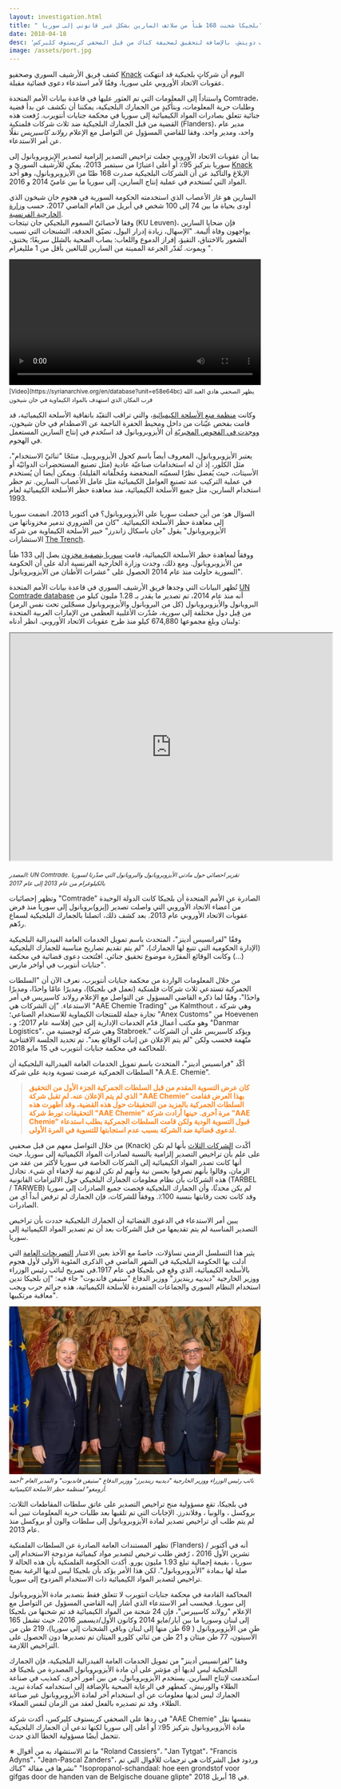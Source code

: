 ```yaml
---
layout: investigation.html
title: " بلجيكا شحنت 168 طناً من سلائف السارين بشكل غير قانوني إلى سوريا"
date: 2018-04-18
desc: 'تحقيق للأرشيف السوري من قبل المحلل جيف دويتش، بالإضافة لتحقيق لصحيفة كناك من قبل الصحفي كريستوف كليركس'
image: /assets/port.jpg
---
```


كشف فريق الأرشيف السوري وصحفيو [Knack](https://www.knack.be/nieuws/belgie/isopropanol-schandaal-hoe-een-grondstof-voor-gifgas-door-de-handen-van-de-belgische-douane-glipte/article-longread-1097291.html) اليوم أن شركاتٍ بلجيكية قد انتهكت عقوبات الاتحاد الأوروبي على سوريا، وفقًا لأمر استدعاء دعوى قضائية مقبلة.

واستناداً إلى المعلومات التي تم العثور عليها في قاعدة بيانات الأمم المتحدة Comtrade، وطلبات حرية المعلومات، وبتأكيدٍ من الجمارك البلجيكية، يمكننا أن نكشف عن بدأ قضية جنائية تتعلق بصادرات المواد الكيميائية إلى سوريا في محكمة جنايات أنتويرب. رُفعت هذه القضية من قبل الجمارك البلجيكية ضد ثلاث شركات فلمنكية (Flanders)، مدير عام واحد، ومدير واحد، وفقا للقاضي المسؤول عن التواصل مع الإعلام *رولاند كاسيريس* نقلًا عن أمر الاستدعاء.

بما أن عقوبات الاتحاد الأوروبي جعلت تراخيص التصدير إلزامية لتصدير الإِيزوبروبانول إلى سوريا بتركيز 95٪ أو أعلى اعتبارًا من سبتمبر 2013، يمكن للأرشيف السوريّ و [Knack](https://www.knack.be/nieuws/belgie/isopropanol-schandaal-hoe-een-grondstof-voor-gifgas-door-de-handen-van-de-belgische-douane-glipte/article-longread-1097291.html) الإبلاغ والتأكيد عن أن الشركات البلجيكية صدرت 168 طنًا من الأيزوبروبانول، وهو أحد المواد التي تُستخدم في عملية إنتاج السارين، إلى سوريا ما بين عاميّ 2014 و  2016.

السارين هو غاز الأعصاب الذي استخدمته الحكومة السورية في هجوم خان شيخون الذي أودى بحياة ما بين 74 إلى 100 شخص في أبريل من العام الماضي 2017، حسب [وزارة الخارجية الفرنسية](https://www.diplomatie.gouv.fr/en/country-files/syria/events/article/chemical-attack-in-syria-national-evaluation-presented-by-jean-marc-ayrault).  
وفقا لأخصائيّ السموم البلجيكي جان تيتجات (KU Leuven)، فإن ضحايا السارين يواجهون وفاة أليمة. "الإسهال، زيادة إدرار البول، تضيّق الحدقة، التشنجات التي تسبب الشعور بالاختناق، التقيؤ، إفراز الدموع واللعاب: يصاب الضحية بالشلل سريعًا؛ يختنق، ويموت. تُقدّر الجرعة المميتة من السارين للبالغين بأقل من 1 ملليغرام ".

<video controls width="100%">
  <source src="https://cube.syrianarchive.org/littlefork/youtube_video/4f20a66995412be034bff64e595eb843207327b163289844883b7fbd27e5c64d/0_1fkKEEJ5E.mp4#t=2" type="video/mp4">
Your browser does not support the video tag.
</video>
<small>[Video](https://syrianarchive.org/en/database?unit=e58e64bc) يظهر الصحفي هادي العبد الله قرب المكان الذي استهدف بالمواد الكيماوية في خان شيخون</small>


وكانت [منظمة منع الأسلحة الكيميائية](https://www.opcw.org/)، والتي تراقب التقيّد باتفاقية الأسلحة الكيميائية، قد قامت بفحص عيّنات من داخل ومحيط الحفرة الناجمة عن الاصطدام في خان شيخون، [ووجدت في الفحوص المخبريّة](http://www.securitycouncilreport.org/atf/cf/%7B65BFCF9B-6D27-4E9C-8CD3-CF6E4FF168FF9%7D/s_2017_904.pdf) أن الأيزوبروبانول قد استُخدم في إنتاج السارين المستعمل في الهجوم.

يعتبر الأيزوبروبانول، المعروف أيضاً باسم كحول الأيزوبروبيل، منتَجًا "ثنائيّ الاستخدام"، مثل الكلور، إذ أن له استخدامات صناعيّة عادية (مثل تصنيع المستحضرات الدوائيّة أو الأسيتات، حيث يُفضل نظرًا لسميّته المنخفضة ومُخلّفاته القليلة). ويمكن أيضا أن يُستخدم في عملية التركيب عند تصنيع العوامل الكيميائية مثل عامل الأعصاب السارين. تم حظر استخدام السارين، مثل جميع الأسلحة الكيميائية، منذ معاهدة حظر الأسلحة الكيميائية لعام 1993.

السؤال هو: من أين حصلت سوريا على الأيزوبروبانول؟ في أكتوبر 2013، انضمت سوريا إلى معاهدة حظر الأسلحة الكيميائية. "كان من الضروري تدمير مخزوناتها من الأيزوبروبانول" يقول "جان باسكال زاندرز" خبير الأسلحة الكيماوية من شركة الاستشارات [The Trench](http://www.the-trench.org/author/jp-zanders/).


ووفقاً لمعاهدة حظر الأسلحة الكيميائية، قامت [سوريا بتصفية مخزون](https://www.opcw.org/news/article/opcw-all-category-1-chemicals-declared-by-syria-now-destroyed/) يصل إلى 133 طناً من الأيزوبروبانول. ومع ذلك، وجدت وزارة الخارجية الفرنسية أدلة على أن الحكومة السورية حاولت	 منذ عام 2014 الحصول على "عشرات الأطنان من الأيزوبروبانول".

تُظهر البيانات التي وجدها فريق الأرشيف السوري في قاعدة بيانات الأمم المتحدة [UN Comtrade database](https://comtrade.un.org/) أنه منذ عام 2014، تم تصدير ما يقدر بـ 1.28 مليون كيلو من البروبانول والأيزوبروبانول (كل من البروبانول والأيزوبروبانول مسجّلين تحت نفس الرمز) من قِبل دول مختلفة إلى سورية، صُدّرت الأغلبية العظمى من الإمارات العربية المتحدة ولبنان وبلغ مجموعها 674,880 كيلو منذ طرح عقوبات الاتحاد الأوروبي. انظر أدناه:

<iframe src="https://public.tableau.com/views/ExportsofisopropanolandpropanoltoSyriainkilograms2013-2017/Sheet1?:showVizHome=no&:embed=true" width="645" height="455"></iframe>


<small>*المصدر: UN Comtrade. تقرير احصائي حول مادتي الأيزوبروبانول والبروبانول التي صدّرتا لسوريا بالكيلوغرام من عام 2013 إلى عام 2017*</small>


وتظهر إحصائيات "Comtrade" الصادرة عن الأمم المتحدة أن بلجيكا كانت الدولة الوحيدة من أعضاء الاتحاد الأوروبي التي واصلت تصدير (إيزو)بروبانول إلى سوريا منذ فرض عقوبات الاتحاد الأوروبي عام 2013. بعد كشف ذلك، اتصلنا بالجمارك البلجيكية لسماع ردّهم.

وفقًا "لفرانسيس أدينز"، المتحدث باسم تمويل الخدمات العامة الفيدرالية البلجيكية (الإدارة الحكومية التي تتبع لها الجمارك)، "لم يتم تقديم تصاريح مناسبة للجمارك البلجيكية (...) وكانت الوقائع المقرّرة موضوع تحقيق جنائي. افتُتحت دعوى قضائية في محكمة جنايات أنتويرب في أواخر مارس".

من خلال المعلومات الواردة من محكمة جنايات أنتويرب، نعرف الآن أن "السلطات الجمركية تستدعي ثلاث شركات فلمنكية (تعمل في بلجيكا)، ومديرًا عامًا واحدًا، ومديرًا واحدًا"، وفقًا لما ذكره القاضي المسؤول عن التواصل مع الإعلام رولاند كاسيريس  في أمر الاستدعاء. "إن الشركات هي "AAE Chemie Trading" من Kalmthout ، وهي شركة تجارة جملة للمنتجات الكيماوية للاستخدام الصناعي؛ "Anex Customs" من Hoevenen ، وهو مكتب أعمال قدّم الخدمات الإدارية إلى حين إفلاسه عام 2017؛ و "Danmar Logistics"، وهي شركة لوجستية من Stabroek." ويؤكد كاسيريس على أن الشركات متّهمة فحسب ولكن "لم يتم الإعلان عن إثبات الوقائع بعد". تم تحديد الجلسة الافتتاحية للمحاكمة في محكمة جنايات أنتويرب في 15 مايو 2018.

أكّد "فرانسيس أدينز"، المتحدث باسم تمويل الخدمات العامة الفيدرالية البلجيكية أن السلطات الجمركية عرضت تسوية ودية على شركة "A.A.E. Chemie".   

> <span style="color:#fb8520">**كان عرض التسوية المقدم من قبل السلطات الجمركية الجزء الأول من التحقيق الذي لم يتم الإعلان عنه. لم تقبل شركة "AAE Chemie" بهذا العرض فقامت السلطات الجمركية بالمزيد من التحقيقات حول هذه القضية، وقد أظهرت هذه التحقيقات تورط شركة "AAE Chemie" مرة أخرى. حينها أرادت شركة "AAE Chemie" قبول التسوية الودية ولكن قامت السلطات الجمركية بطلب استدعاء لدعوى قضائية ضد الشركة بسبب عدم استجابتها للتسوية في المرة الأولى.**</span>

من خلال التواصل معهم من قبل صحفيي (Knack) أكًدت [الشركات الثلاث](http://www.knack.be/nieuws/belgie/isopropanol-schandaal-hoe-een-grondstof-voor-gifgas-door-de-handen-van-de-belgische-douane-glipte/article-longread-1097291.html) بأنها لم تكن على علم بأن تراخيص التصدير إلزامية بالنسبة لصادرات المواد الكيميائية إلى سوريا، حيث أنها كانت تصدر المواد الكيميائية إلى الشركات الخاصة في سوريا لأكثر من عقد من الزمان، وقالوا بأنهم تصرفوا بحسن نية وأنهم لم تكن لديهم نية لإخفاء أي شيء. تجادل هذه الشركات بأن نظام معلومات الجمارك البلجيكي حول الالتزامات القانونية (TARBEL / TARWEB) لم يكن محدثًا، وأن الجمارك البلجيكية فحصت جميع الصادرات إلى سوريا وقد كانت تحت رقابتها بنسبة 100٪. ووفقاً للشركات، فإن الجمارك لم ترفض أبداً أي من الصادرات.

يبين أمر الاستدعاء في الدعوى القضائية أن الجمارك البلجيكية حددت بأن تراخيص التصدير المناسبة لم يتم تقديمها من قبل الشركات بعد أن تم تصدير المواد الكيميائية إلى سوريا.

يثير هذا التسلسل الزمني تساؤلات، خاصةً مع الأخذ بعين الاعتبار [التصريحات العامة](https://diplomatie.belgium.be/en/newsroom/news/2018/belgium_supports_fight_against_use_of_chemical_weapons) التي أدلت بها الحكومة البلجيكية في الشهر الماضي في الذكرى المئوية الأولى لأول هجوم بالأسلحة الكيميائية، الذي وقع في بلجيكا في عام 1917.في تصريح لنائب رئيس الوزراء ووزير الخارجية "ديدييه رينديرز" ووزير الدفاع "ستيفن فاندبوت" جاء فيه: "إن بلجيكا تدين استخدام النظام السوري والجماعات المتمردة للأسلحة الكيميائية، هذه جرائم حرب ويجب معاقبة مرتكبيها".

![Belgium Politicians](/assets/politicians.jpg)
<small>*نائب رئيس الوزراء ووزير الخارجية "ديدييه رينديرز" ووزير الدفاع "ستيفن فاندبوت" و المدير العام "أحمد أزومغو" لمنظمة حظر الأسلحة الكيميائية.*</small>

في بلجيكا، تقع مسؤولية منح تراخيص التصدير على عاتق سلطات المقاطعات الثلاث: بروكسل ، والونيا ، وفلاندرز. الإجابات التي تم تلقيها بعد طلبات حرية المعلومات تبين أنه لم يتم طلب أي تراخيص تصدير لمادة الأيزوبروبانول إلى سلطات والون أو بروكسل منذ عام 2013.


تظهر المستندات العامة الصادرة عن السلطات الفلمنكية (Flanders) أنه في أكتوبر / تشرين الأول 2016 ، رُفض طلب ترخيص لتصدير مواد كيميائية مزدوجة الاستخدام إلى سوريا ، بقيمة إجمالية تبلغ 1.93 مليون يورو. أكدت الحكومة الفلمنكية بأن هذه الحالة لا صلة لها بـمادة "الأيزوبروبانول". لكن هذا الأمر يؤكد بأن بلجيكا ليس لديها الرغبة بمنح تراخيص لتصدير المواد الكيميائية ذات الاستخدام المزدوج إلى سوريا.

المحاكمة القادمة في محكمة جنايات انتويرب لا تتعلق فقط بتصدير مادة الأيزوبروبانول إلى سوريا. فبحسب أمر الاستدعاء الذي أشار إليه القاضي المسؤول عن التواصل مع الإعلام "رولاند كاسييرس"، فإن 24 شحنة من المواد الكيميائية قد تم شحنها من بلجيكا إلى لبنان وسوريا ما بين آيار/مايو 2014 وكانون الأول/ديسمبر 2016، حيث تشمل 165 طن من الأيزوبروبانول ( 69 طن منها إلى لبنان وباقي الشحنات إلى سوريا)، 219 طن من الأسيتون، 77 طن ميثان و 21 طن من ثنائي كلورو الميثان تم تصديرها دون الحصول على التراخيص اللازمة.

وفقا "لفرانسيس أدينز" من تمويل الخدمات العامة الفيدرالية البلجيكية، فإن الجمارك البلجيكية ليس لديها أي مؤشر على أن مادة الأيزوبروبانول المصدرة من بلجيكا قد استُخدمت لإنتاج السارين. يستخدم الأيزوبروبانول، من بين أمور أخرى، كمذيب في صناعة الطلاء والورنيش، كمطهر في الرعاية الصحية بالإضافة إلى استخدامه كمادة تبريد. الجمارك ليس لديها معلومات عن أي استخدام آخر لمادة الأيزوبروبانول غير صناعة الطلاء. وقد تم تصديره بالفعل لعقد من الزمان لنفس العملاء.

في ردها على الصحفي كريستوف كليركس، أكدت شركة "AAE Chemie" بنفسها نقل مادة الأيزوبروبانول بتركيز 95٪ أو أعلى إلى سوريا لكنها تدعي أن الجمارك البلجيكية تتحمل أيضًا مسؤولية الخطأ الذي حدث.

&lowast; ما تم الاستشهاد به من أقوال "Roland Cassiers"، "Jan Tytgat"، "Francis Adyns"، "Jean-Pascal Zanders"، وردود فعل الشركات هي ترجمات للأقوال التي تم نشرها في مقالة "كناك" "Isopropanol-schandaal: hoe een grondstof voor gifgas door de handen van de Belgische douane glipte" في 18 أبريل 2018.
